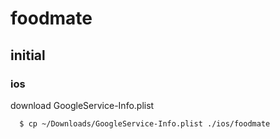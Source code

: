 # foodmate

## initial

### ios

download GoogleService-Info.plist

```
  $ cp ~/Downloads/GoogleService-Info.plist ./ios/foodmate
```

